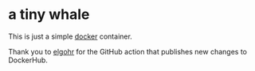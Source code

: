 
# a tiny whale

This is just a simple [docker](https://hub.docker.com/r/bitops/tinywhale) container.

Thank you to [elgohr](https://github.com/marketplace/actions/publish-docker) for the GitHub action that publishes new changes to DockerHub.
